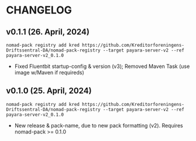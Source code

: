 # CHANGELOG

## v0.1.1 (26. April, 2024) 
`nomad-pack registry add kred https://github.com/Kreditorforeningens-Driftssentral-DA/nomad-pack-registry --target payara-server-v2 --ref payara-server-v2_0.1.0`
* Fixed Fluentbit startup-config & version (v3); Removed Maven Task (use image w/Maven if requireds)

## v0.1.0 (25. April, 2024) 
`nomad-pack registry add kred https://github.com/Kreditorforeningens-Driftssentral-DA/nomad-pack-registry --target payara-server-v2 --ref payara-server-v2_0.1.0`
* New release & pack-name, due to new pack formatting (v2). Requires nomad-pack >= 0.1.0
